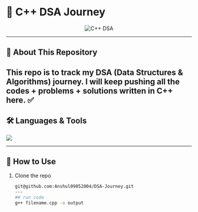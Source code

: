# 🚀  C++ DSA Journey 

<p align="center">
  <img src="https://img.shields.io/badge/C++-DSA-blue?style=for-the-badge&logo=cplusplus" alt="C++ DSA" />
</p>

---

## 📘 About This Repository 
This repo is to track my DSA (Data Structures & Algorithms) journey.
I will keep pushing all the codes + problems + solutions written in C++ here. ✅
---

## 🛠 Languages & Tools  
<p align="left">
  <img src="https://skillicons.dev/icons?i=cpp,git,github,vscode" />
</p>

---

## 🌟 How to Use  
1. Clone the repo  
   ```bash
   git@github.com:Anshul09052004/DSA-Journey.git
   ---
   ## run code
   g++ filename.cpp -o output

